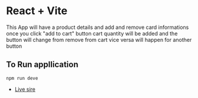 # React + Vite

This App will have a product details and add and remove card informations once you click "add to cart" button cart quantity will be added and the button will change from remove from cart vice versa will happen for another button

## To Run appllication
 `
  npm run deve
 `

- [Live sire](https://dashing-vacherin-27a6b8.netlify.app/)
